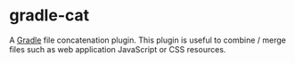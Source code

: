 # gradle-cat
A [Gradle](https://gradle.org/) file concatenation plugin.  This plugin is useful to combine / merge files such as web application JavaScript or CSS resources.
